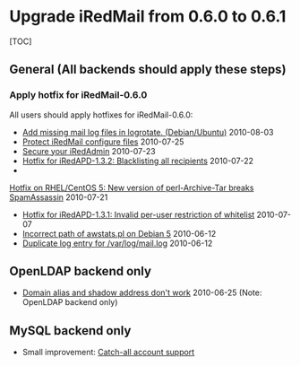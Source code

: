 # Upgrade iRedMail from 0.6.0 to 0.6.1

[TOC]

## General (All backends should apply these steps)

### Apply hotfix for iRedMail-0.6.0

All users should apply hotfixes for iRedMail-0.6.0:

* [Add missing mail log files in logrotate. (Debian/Ubuntu)](http://www.iredmail.org/forum/topic1130-hotfix-for-060-add-missing-log-files-in-logrotate-debianubuntu.html) 2010-08-03
* [Protect iRedMail configure files](http://www.iredmail.org/forum/topic1108-hotfix-protect-config-files-which-contains-passwords.html) 2010-07-25
* [Secure your iRedAdmin](http://www.iredmail.org/forum/topic1102-secure-your-exist-iredadmin.html) 2010-07-23
* [Hotfix for iRedAPD-1.3.2: Blacklisting all recipients](http://www.iredmail.org/forum/topic1096-hotfix-for-iredapd132-blacklisting-all-recipients.html) 2010-07-22
* 
[Hotfix on RHEL/CentOS 5: New version of perl-Archive-Tar breaks SpamAssassin](http://www.iredmail.org/forum/topic1085-hotfix-new-version-of-perlarchivetar-breaks-spamassassin.html) 2010-07-21
* [Hotfix for iRedAPD-1.3.1: Invalid per-user restriction of whitelist](http://www.iredmail.org/forum/topic1052-hotfix-for-iredapd131-invalid-peruser-restriction-of-whitelist.html) 2010-07-07
* [Incorrect path of awstats.pl on Debian 5](http://www.iredmail.org/forum/topic982-hotfix-for-060-incorrect-path-of-awstatspl-on-debian-5.html) 2010-06-12
* [Duplicate log entry for /var/log/mail.log](http://www.iredmail.org/forum/topic983-hotfix-for-060-duplicate-log-entry-for-varlogmaillog.html) 2010-06-12

## OpenLDAP backend only

* [Domain alias and shadow address don't work](http://www.iredmail.org/forum/topic1023-hotfix-for-060-domain-alias-and-shadow-address-dont-work.html) 2010-06-25 (Note: OpenLDAP backend only)

## MySQL backend only

* Small improvement: [Catch-all account support](./sql.create.domain.catchall.account.html)
